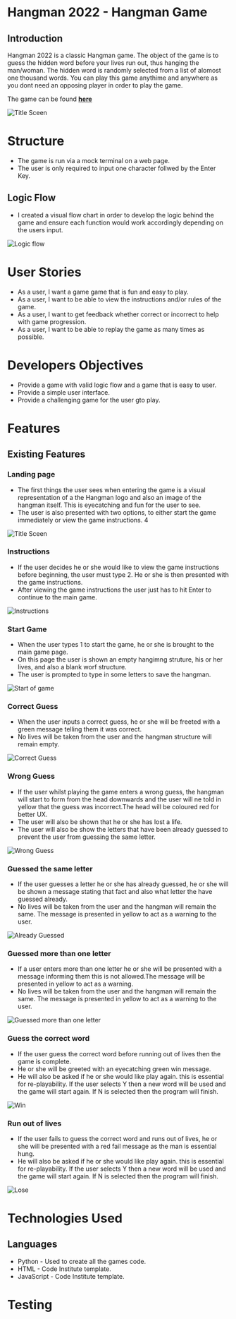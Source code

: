 # Hangman 2022 - Hangman Game 

## Introduction 

Hangman 2022 is a classic Hangman game. The object of the game is to guess the hidden word before your lives run out, thus hanging the man/woman. The hidden word is randomly selected from a list of alomost one thousand words. You can play this game anythime and anywhere as you dont need an opposing player in order to play the game. 

The game can be found [**here**](https://hangman-2022.herokuapp.com/)

![Title Sceen](assets/images/Main-screen.png)

# Structure 
* The game is run via a mock terminal on a web page. 
* The user is only required to input one character follwed by the Enter Key. 

## Logic Flow

* I created a visual flow chart in order to develop the logic behind the game and ensure each function would work accordingly depending on the users input. 

![Logic flow](assets/images/flow%20chart.png)

# User Stories

* As a user, I want a game game that is fun and easy to play. 
* As a user, I want to be able to view the instructions and/or rules of the game.
* As a user, I want to get feedback whether correct or incorrect to help with game progression.
* As a user, I want to be able to replay the game as many times as possible. 

# Developers Objectives 

* Provide a game with valid logic flow and a game that is easy to user.
* Provide a simple user interface.
* Provide a challenging game for the user gto play.


# Features 

## Existing Features 

### Landing page 

* The first things the user sees when entering the game is a visual representation of a the Hangman logo and also an image of the hangman itself. This is eyecatching and fun for the user to see. 
* The user is also presented with two options, to either start the game immediately or view the game instructions. 4

![Title Sceen](assets/images/Main-screen.png)

### Instructions 

* If the user decides he or she would like to view the game instructions before beginning, the user must type 2. He or she is then presented with the game instructions. 
* After viewing the game instructions the user just has to hit Enter to continue to the main game. 

![Instructions](assets/images/instructions.png)

### Start Game

* When the user types 1 to start the game, he or she is brought to the main game page. 
* On this page the user is shown an empty hangimng struture, his or her lives, and also a blank worf structure.
* The user is prompted to type in some letters to save the hangman. 

![Start of game](assets/images/start.png)

### Correct Guess 

* When the user inputs a correct guess, he or she will be freeted with a green message telling them it was correct.
* No lives will be taken from the user and the hangman structure will remain empty. 

![Correct Guess](assets/images/Correct-guess.png)

### Wrong Guess 
 
* If the user whilst playing the game enters a wrong guess, the hangman will start to form from the head downwards and the user will ne told in yellow that the guess was incorrect.The head will be coloured red for better UX. 
* The user will also be shown that he or she has lost a life. 
* The user will also be show the letters that have been already guessed to prevent the user from guessing the same letter. 

![Wrong Guess](assets/images/wrong-guess.png)

### Guessed the same letter 

* If the user guesses a letter he or she has already guessed, he or she will be shown a message stating that fact and also what letter the have guessed already. 
* No lives will be taken from the user and the hangman will remain the same. The message is presented in yellow to act as a warning to the user. 

![Already Guessed](assets/images/already-guessed.png) 

### Guessed more than one letter

* If a user enters more than one letter he or she will be presented with a message informing them this is not allowed.The message will be presented in yellow to act as a warning. 
* No lives will be taken from the user and the hangman will remain the same. The message is presented in yellow to act as a warning to the user.

![Guessed more than one letter](assets/images/same-word.png)

### Guess the correct word 

* If the user guess the correct word before running out of lives then the game is complete. 
* He or she will be greeted with an eyecatching green win message. 
* He will also be asked if he or she would like play again. this is essential for re-playability. If the user selects Y then a new word will be used and the game will start again. If N is selected then the program will finish. 

![Win](assets/images/win.png) 

### Run out of lives 

* If the user fails to guess the correct word and runs out of lives, he or she will be presented with a red fail message as the man is essential hung. 
* He will also be asked if he or she would like play again. this is essential for re-playability. If the user selects Y then a new word will be used and the game will start again. If N is selected then the program will finish. 

![Lose](assets/images/lose.png)

# Technologies Used 

## Languages 

* Python - Used to create all the games code. 
* HTML - Code Institute template.
* JavaScript - Code Institute template.

# Testing 






